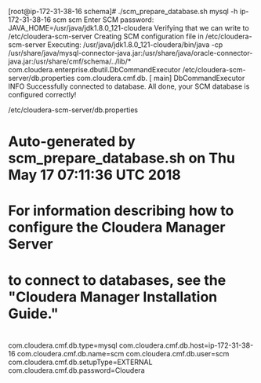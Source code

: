 [root@ip-172-31-38-16 schema]# ./scm_prepare_database.sh mysql -h ip-172-31-38-16 scm scm
Enter SCM password:
JAVA_HOME=/usr/java/jdk1.8.0_121-cloudera
Verifying that we can write to /etc/cloudera-scm-server
Creating SCM configuration file in /etc/cloudera-scm-server
Executing: /usr/java/jdk1.8.0_121-cloudera/bin/java -cp /usr/share/java/mysql-connector-java.jar:/usr/share/java/oracle-connector-java.jar:/usr/share/cmf/schema/../lib/* com.cloudera.enterprise.dbutil.DbCommandExecutor /etc/cloudera-scm-server/db.properties com.cloudera.cmf.db.
[ main] DbCommandExecutor INFO Successfully connected to database.
All done, your SCM database is configured correctly!



/etc/cloudera-scm-server/db.properties
# Auto-generated by scm_prepare_database.sh on Thu May 17 07:11:36 UTC 2018
#
# For information describing how to configure the Cloudera Manager Server
# to connect to databases, see the "Cloudera Manager Installation Guide."
#
com.cloudera.cmf.db.type=mysql
com.cloudera.cmf.db.host=ip-172-31-38-16
com.cloudera.cmf.db.name=scm
com.cloudera.cmf.db.user=scm
com.cloudera.cmf.db.setupType=EXTERNAL
com.cloudera.cmf.db.password=Cloudera

